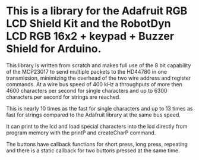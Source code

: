 # This is a library for the Adafruit RGB LCD Shield Kit and the RobotDyn LCD RGB 16x2 + keypad + Buzzer Shield for Arduino.
This library is written from scratch and makes full use of the 8 bit capability of the MCP23017 to send multiple packets to the HD44780 in one transmission, minimizing the overhead of the two wire address and register commands. At a wire bus speed of 400 kHz a throughputs of more then 4600 characters per second for single characters and up to 6300 characters per second for strings are reached.

This is nearly 10 times as the fast for single characters and up to 13 times as fast for strings compared to the Adafruit library at the same bus speed.

It can print to the lcd and load special characters into the lcd directly from program memory with the printP and createCharP command.

The buttons have callback functions for short press, long press, repeating and there is a static callback for two buttons pressed at the same time. 